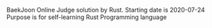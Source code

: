BaekJoon Online Judge solution by Rust.
Starting date is 2020-07-24
Purpose is for self-learning Rust Programming language
